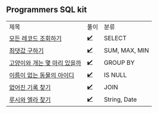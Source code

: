 ## Programmers SQL kit 
<div align="center">
    <table>
        <tr>
            <td>제목</td>
            <td>풀이</td>
            <td>분류</td>
        </tr>
        <tr>
            <td><a href="https://programmers.co.kr/learn/courses/30/lessons/59034">모든 레코드 조회하기</a></td>
            <td><a href="https://github.com/sieukim/algorithm-programmers/blob/master/sql/select/ex01.sql">✔️</a></td>
            <td>SELECT</td>
        </tr>        
        <tr>
            <td><a href="https://programmers.co.kr/learn/courses/30/lessons/59415">최댓값 구하기</a></td>
            <td><a href="https://github.com/sieukim/algorithm-programmers/blob/master/sql/sum_max_min/ex01.sql">✔️</a></td>
            <td>SUM, MAX, MIN</td>
        </tr>
        <tr>
            <td><a href="https://programmers.co.kr/learn/courses/30/lessons/59040">고양이와 개는 몇 마리 있을까</a></td>
            <td><a href="https://github.com/sieukim/algorithm-programmers/blob/master/sql/group_by/ex01.sql">✔️</a></td>
            <td>GROUP BY</td>
        </tr>
        <tr>
            <td><a href="https://programmers.co.kr/learn/courses/30/lessons/59039">이름이 없는 동물의 아이디</a></td>
            <td><a href="https://github.com/sieukim/algorithm-programmers/blob/master/sql/is_null/ex01.sql">✔️</a></td>
            <td>IS NULL</td>
        </tr>
        <tr>
            <td><a href="https://programmers.co.kr/learn/courses/30/lessons/59042">없어진 기록 찾기</a></td>
            <td><a href="https://github.com/sieukim/algorithm-programmers/blob/master/sql/join/ex01.sql">✔️</a></td>
            <td>JOIN</td>
        </tr>
        <tr>
            <td><a href="https://programmers.co.kr/learn/courses/30/lessons/59046">루시와 엘라 찾기</a></td>
            <td><a href="https://github.com/sieukim/algorithm-programmers/blob/master/sql/string_date/ex01.sql">✔️</a></td>
            <td>String, Date</td>
        </tr>
    </table>
</div>